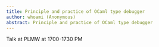 ```yaml
---
title: Principle and practice of OCaml type debugger
author: whoami (Anonymous)
abstract: Principle and practice of OCaml type debugger
---
```


Talk at PLMW at 1700-1730 PM
